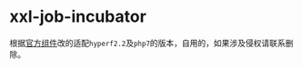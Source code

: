 # xxl-job-incubator
根据[官方组件](https://github.com/hyperf/xxl-job-incubator)改的适配`hyperf2.2`及`php7`的版本，自用的，如果涉及侵权请联系删除。